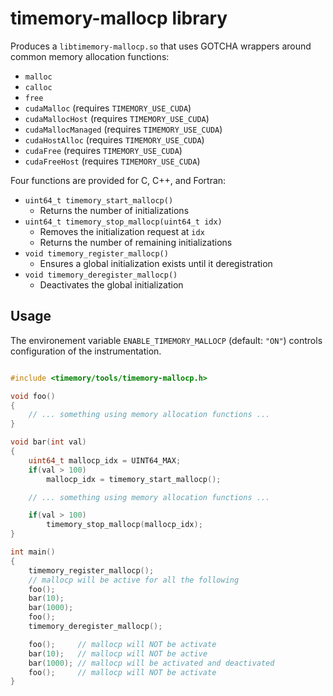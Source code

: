 # timemory-mallocp library

Produces a `libtimemory-mallocp.so` that uses GOTCHA wrappers around common memory allocation functions:

- `malloc`
- `calloc`
- `free`
- `cudaMalloc` (requires `TIMEMORY_USE_CUDA`)
- `cudaMallocHost` (requires `TIMEMORY_USE_CUDA`)
- `cudaMallocManaged` (requires `TIMEMORY_USE_CUDA`)
- `cudaHostAlloc` (requires `TIMEMORY_USE_CUDA`)
- `cudaFree` (requires `TIMEMORY_USE_CUDA`)
- `cudaFreeHost` (requires `TIMEMORY_USE_CUDA`)

Four functions are provided for C, C++, and Fortran:

- `uint64_t timemory_start_mallocp()`
  - Returns the number of initializations
- `uint64_t timemory_stop_mallocp(uint64_t idx)`
  - Removes the initialization request at `idx`
  - Returns the number of remaining initializations
- `void timemory_register_mallocp()`
  - Ensures a global initialization exists until it deregistration
- `void timemory_deregister_mallocp()`
  - Deactivates the global initialization

## Usage

The environement variable `ENABLE_TIMEMORY_MALLOCP` (default: `"ON"`) controls configuration of the instrumentation.

```cpp

#include <timemory/tools/timemory-mallocp.h>

void foo()
{
    // ... something using memory allocation functions ...
}

void bar(int val)
{
    uint64_t mallocp_idx = UINT64_MAX;
    if(val > 100)
        mallocp_idx = timemory_start_mallocp();

    // ... something using memory allocation functions ...

    if(val > 100)
        timemory_stop_mallocp(mallocp_idx);
}

int main()
{
    timemory_register_mallocp();
    // mallocp will be active for all the following
    foo();
    bar(10);
    bar(1000);
    foo();
    timemory_deregister_mallocp();

    foo();     // mallocp will NOT be activate
    bar(10);   // mallocp will NOT be active
    bar(1000); // mallocp will be activated and deactivated
    foo();     // mallocp will NOT be activate
}
```
